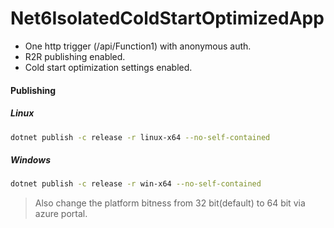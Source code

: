 # Net6IsolatedColdStartOptimizedApp

 - One http trigger (/api/Function1) with anonymous auth.
 - R2R publishing enabled.
 - Cold start optimization settings enabled.

#### Publishing

##### Linux
```bash
dotnet publish -c release -r linux-x64 --no-self-contained
```
##### Windows
```bash
dotnet publish -c release -r win-x64 --no-self-contained
```
> Also change the platform bitness from 32 bit(default) to 64 bit via azure portal.
